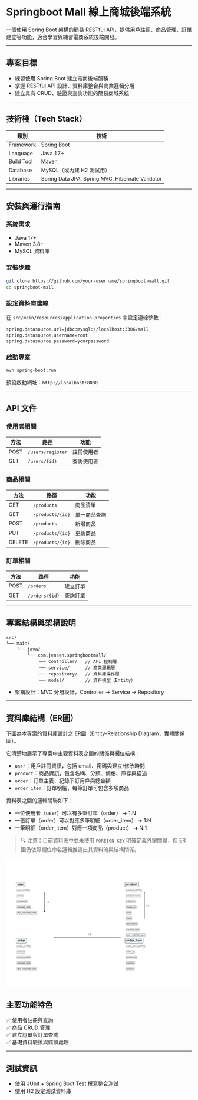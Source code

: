 # Springboot Mall 線上商城後端系統

一個使用 Spring Boot 架構的簡易 RESTful API，提供用戶註冊、商品管理、訂單建立等功能，適合學習與練習電商系統後端開發。

---

## 專案目標

- 練習使用 Spring Boot 建立電商後端服務
- 掌握 RESTful API 設計、資料庫整合與商業邏輯分層
- 建立具有 CRUD、驗證與查詢功能的簡易商城系統

---

##  技術棧（Tech Stack）

| 類別         | 技術 |
|--------------|------|
| Framework    | Spring Boot |
| Language     | Java 17+ |
| Build Tool   | Maven |
| Database     | MySQL（或內建 H2 測試用） |
| Libraries    | Spring Data JPA, Spring MVC, Hibernate Validator |

---

## 安裝與運行指南

### 系統需求

- Java 17+
- Maven 3.8+
- MySQL 資料庫

###  安裝步驟

```bash
git clone https://github.com/your-username/springboot-mall.git
cd springboot-mall
```

###  設定資料庫連線

在 `src/main/resources/application.properties` 中設定連線參數：

```properties
spring.datasource.url=jdbc:mysql://localhost:3306/mall
spring.datasource.username=root
spring.datasource.password=yourpassword
```

###  啟動專案

```bash
mvn spring-boot:run
```

預設啟動網址：`http://localhost:8080`

---

##  API 文件

###  使用者相關

| 方法 | 路徑               | 功能         |
|------|--------------------|--------------|
| POST | `/users/register`  | 註冊使用者   |
| GET  | `/users/{id}`      | 查詢使用者   |

###  商品相關

| 方法 | 路徑                  | 功能         |
|------|-----------------------|--------------|
| GET  | `/products`           | 商品清單     |
| GET  | `/products/{id}`      | 單一商品查詢 |
| POST | `/products`           | 新增商品     |
| PUT  | `/products/{id}`      | 更新商品     |
| DELETE | `/products/{id}`    | 刪除商品     |

### 訂單相關

| 方法 | 路徑               | 功能         |
|------|--------------------|--------------|
| POST | `/orders`          | 建立訂單     |
| GET  | `/orders/{id}`     | 查詢訂單     |

---

##  專案結構與架構說明

```
src/
└── main/
    └── java/
        └── com.jensen.springbootmall/
            ├── controller/   // API 控制層
            ├── service/      // 商業邏輯層
            ├── repository/   // 資料庫操作層
            └── model/        // 資料模型（Entity）
```

- 架構設計：MVC 分層設計，Controller → Service → Repository

---

##  資料庫結構（ER圖）

下圖為本專案的資料庫設計之 ER圖（Entity-Relationship Diagram，實體關係圖）。

它清楚地展示了專案中主要資料表之間的關係與欄位結構：

- `user`：用戶註冊資訊，包括 email、密碼與建立/修改時間
- `product`：商品資訊，包含名稱、分類、價格、庫存與描述
- `order`：訂單主表，紀錄下訂用戶與總金額
- `order_item`：訂單明細，每筆訂單可包含多項商品

資料表之間的邏輯關聯如下：
- 一位使用者（user）可以有多筆訂單（order） ➜ 1:N
- 一張訂單（order）可以對應多筆明細（order_item） ➜ 1:N
- 一筆明細（order_item）對應一項商品（product） ➜ N:1

> 🔍 注意：目前資料表中並未使用 `FOREIGN KEY` 明確定義外鍵關聯，但 ER 圖仍依照欄位命名邏輯推論出其資料流與結構關係。

![ER Diagram](./springboot-er.png.png)

## 主要功能特色

✅ 使用者註冊與查詢  
✅ 商品 CRUD 管理  
✅ 建立訂單與訂單查詢  
✅ 基礎資料驗證與錯誤處理  

---

## 測試資訊

- 使用 JUnit + Spring Boot Test 撰寫整合測試
- 使用 H2 設定測試資料庫
